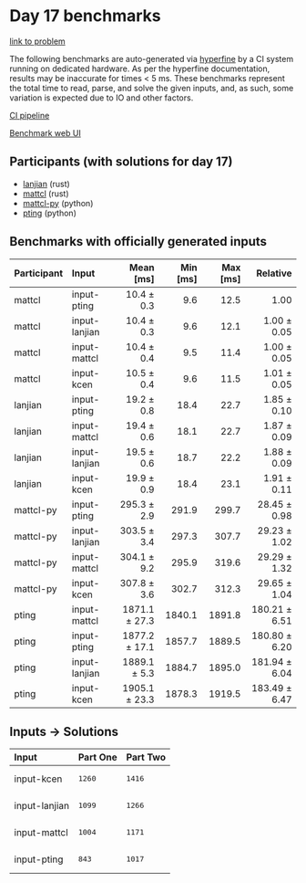 # Day 17 benchmarks

[link to problem](https://adventofcode.com/2023/day/17)

The following benchmarks are auto-generated via
[hyperfine](https://github.com/sharkdp/hyperfine) by a CI system running on
dedicated hardware. As per the hyperfine documentation, results may be
inaccurate for times < 5 ms. These benchmarks represent the total time to read,
parse, and solve the given inputs, and, as such, some variation is expected due
to IO and other factors.

[CI pipeline](http://ci.papercode.net:8080/teams/main/pipelines/aoc2023)

[Benchmark web UI](https://aoc.ancalagon.black)


## Participants (with solutions for day 17)

- [lanjian](https://github.com/lanjian/aoc-2023) (rust)
- [mattcl](https://github.com/mattcl/aoc2023) (rust)
- [mattcl-py](https://github.com/mattcl/aoc2023-py) (python)
- [pting](https://github.com/pting/aoc2023) (python)


## Benchmarks with officially generated inputs

| Participant | Input | Mean [ms] | Min [ms] | Max [ms] | Relative |
|:---|:---|---:|---:|---:|---:|
| mattcl | input-pting | 10.4 ± 0.3 | 9.6 | 12.5 | 1.00 |
| mattcl | input-lanjian | 10.4 ± 0.3 | 9.6 | 12.1 | 1.00 ± 0.05 |
| mattcl | input-mattcl | 10.4 ± 0.4 | 9.5 | 11.4 | 1.00 ± 0.05 |
| mattcl | input-kcen | 10.5 ± 0.4 | 9.6 | 11.5 | 1.01 ± 0.05 |
| lanjian | input-pting | 19.2 ± 0.8 | 18.4 | 22.7 | 1.85 ± 0.10 |
| lanjian | input-mattcl | 19.4 ± 0.6 | 18.1 | 22.7 | 1.87 ± 0.09 |
| lanjian | input-lanjian | 19.5 ± 0.6 | 18.7 | 22.2 | 1.88 ± 0.09 |
| lanjian | input-kcen | 19.9 ± 0.9 | 18.4 | 23.1 | 1.91 ± 0.11 |
| mattcl-py | input-pting | 295.3 ± 2.9 | 291.9 | 299.7 | 28.45 ± 0.98 |
| mattcl-py | input-lanjian | 303.5 ± 3.4 | 297.3 | 307.7 | 29.23 ± 1.02 |
| mattcl-py | input-mattcl | 304.1 ± 9.2 | 295.9 | 319.6 | 29.29 ± 1.32 |
| mattcl-py | input-kcen | 307.8 ± 3.6 | 302.7 | 312.3 | 29.65 ± 1.04 |
| pting | input-mattcl | 1871.1 ± 27.3 | 1840.1 | 1891.8 | 180.21 ± 6.51 |
| pting | input-pting | 1877.2 ± 17.1 | 1857.7 | 1889.5 | 180.80 ± 6.20 |
| pting | input-lanjian | 1889.1 ± 5.3 | 1884.7 | 1895.0 | 181.94 ± 6.04 |
| pting | input-kcen | 1905.1 ± 23.3 | 1878.3 | 1919.5 | 183.49 ± 6.47 |


## Inputs -> Solutions

| Input | Part One | Part Two |
|:---|:---|:---|
|input-kcen|<pre>1260</pre>|<pre>1416</pre>|
|input-lanjian|<pre>1099</pre>|<pre>1266</pre>|
|input-mattcl|<pre>1004</pre>|<pre>1171</pre>|
|input-pting|<pre>843</pre>|<pre>1017</pre>|